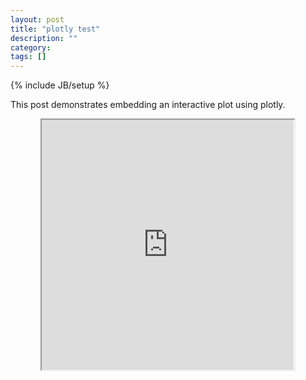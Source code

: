 ```yaml
---
layout: post
title: "plotly test"
description: ""
category: 
tags: []
---
```

{% include JB/setup %}

This post demonstrates embedding an interactive plot using plotly.

<center>
<iframe src="https://plot.ly/~petebachant/1" width="80%" height="400px" seamless="seamless" scrolling="no"></iframe>
</center>

